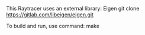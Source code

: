 This Raytracer uses an external library: Eigen 
git clone https://gitlab.com/libeigen/eigen.git

To build and run, use command: make
